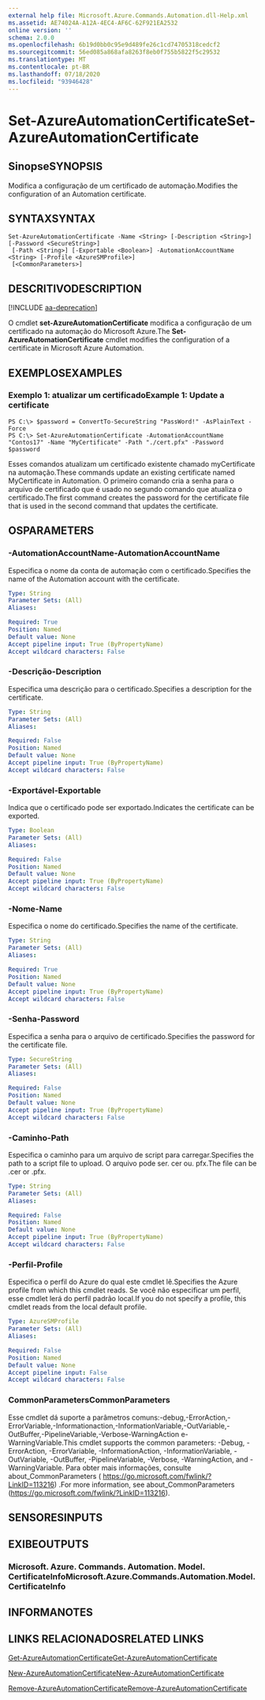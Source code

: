 ```yaml
---
external help file: Microsoft.Azure.Commands.Automation.dll-Help.xml
ms.assetid: AE74024A-A12A-4EC4-AF6C-62F921EA2532
online version: ''
schema: 2.0.0
ms.openlocfilehash: 6b19d0bb0c95e9d489fe26c1cd74705318cedcf2
ms.sourcegitcommit: 56ed085a868afa8263f8eb0f755b5822f5c29532
ms.translationtype: MT
ms.contentlocale: pt-BR
ms.lasthandoff: 07/18/2020
ms.locfileid: "93946428"
---
```

# <span data-ttu-id="79168-101">Set-AzureAutomationCertificate</span><span class="sxs-lookup"><span data-stu-id="79168-101">Set-AzureAutomationCertificate</span></span>

## <span data-ttu-id="79168-102">Sinopse</span><span class="sxs-lookup"><span data-stu-id="79168-102">SYNOPSIS</span></span>

<span data-ttu-id="79168-103">Modifica a configuração de um certificado de automação.</span><span class="sxs-lookup"><span data-stu-id="79168-103">Modifies the configuration of an Automation certificate.</span></span>

## <span data-ttu-id="79168-104">SYNTAX</span><span class="sxs-lookup"><span data-stu-id="79168-104">SYNTAX</span></span>

```
Set-AzureAutomationCertificate -Name <String> [-Description <String>] [-Password <SecureString>]
 [-Path <String>] [-Exportable <Boolean>] -AutomationAccountName <String> [-Profile <AzureSMProfile>]
 [<CommonParameters>]
```

## <span data-ttu-id="79168-105">DESCRITIVO</span><span class="sxs-lookup"><span data-stu-id="79168-105">DESCRIPTION</span></span>

[!INCLUDE [aa-deprecation](../include/aa-deprecation.md)]

<span data-ttu-id="79168-106">O cmdlet **set-AzureAutomationCertificate** modifica a configuração de um certificado na automação do Microsoft Azure.</span><span class="sxs-lookup"><span data-stu-id="79168-106">The **Set-AzureAutomationCertificate** cmdlet modifies the configuration of a certificate in Microsoft Azure Automation.</span></span>

## <span data-ttu-id="79168-107">EXEMPLOS</span><span class="sxs-lookup"><span data-stu-id="79168-107">EXAMPLES</span></span>

### <span data-ttu-id="79168-108">Exemplo 1: atualizar um certificado</span><span class="sxs-lookup"><span data-stu-id="79168-108">Example 1: Update a certificate</span></span>
```
PS C:\> $password = ConvertTo-SecureString "PassWord!" -AsPlainText -Force
PS C:\> Set-AzureAutomationCertificate -AutomationAccountName "Contos17" -Name "MyCertificate" -Path "./cert.pfx" -Password $password
```

<span data-ttu-id="79168-109">Esses comandos atualizam um certificado existente chamado myCertificate na automação.</span><span class="sxs-lookup"><span data-stu-id="79168-109">These commands update an existing certificate named MyCertificate in Automation.</span></span>
<span data-ttu-id="79168-110">O primeiro comando cria a senha para o arquivo de certificado que é usado no segundo comando que atualiza o certificado.</span><span class="sxs-lookup"><span data-stu-id="79168-110">The first command creates the password for the certificate file that is used in the second command that updates the certificate.</span></span>

## <span data-ttu-id="79168-111">OS</span><span class="sxs-lookup"><span data-stu-id="79168-111">PARAMETERS</span></span>

### <span data-ttu-id="79168-112">-AutomationAccountName</span><span class="sxs-lookup"><span data-stu-id="79168-112">-AutomationAccountName</span></span>
<span data-ttu-id="79168-113">Especifica o nome da conta de automação com o certificado.</span><span class="sxs-lookup"><span data-stu-id="79168-113">Specifies the name of the Automation account with the certificate.</span></span>

```yaml
Type: String
Parameter Sets: (All)
Aliases: 

Required: True
Position: Named
Default value: None
Accept pipeline input: True (ByPropertyName)
Accept wildcard characters: False
```

### <span data-ttu-id="79168-114">-Descrição</span><span class="sxs-lookup"><span data-stu-id="79168-114">-Description</span></span>
<span data-ttu-id="79168-115">Especifica uma descrição para o certificado.</span><span class="sxs-lookup"><span data-stu-id="79168-115">Specifies a description for the certificate.</span></span>

```yaml
Type: String
Parameter Sets: (All)
Aliases: 

Required: False
Position: Named
Default value: None
Accept pipeline input: True (ByPropertyName)
Accept wildcard characters: False
```

### <span data-ttu-id="79168-116">-Exportável</span><span class="sxs-lookup"><span data-stu-id="79168-116">-Exportable</span></span>
<span data-ttu-id="79168-117">Indica que o certificado pode ser exportado.</span><span class="sxs-lookup"><span data-stu-id="79168-117">Indicates the certificate can be exported.</span></span>

```yaml
Type: Boolean
Parameter Sets: (All)
Aliases: 

Required: False
Position: Named
Default value: None
Accept pipeline input: True (ByPropertyName)
Accept wildcard characters: False
```

### <span data-ttu-id="79168-118">-Nome</span><span class="sxs-lookup"><span data-stu-id="79168-118">-Name</span></span>
<span data-ttu-id="79168-119">Especifica o nome do certificado.</span><span class="sxs-lookup"><span data-stu-id="79168-119">Specifies the name of the certificate.</span></span>

```yaml
Type: String
Parameter Sets: (All)
Aliases: 

Required: True
Position: Named
Default value: None
Accept pipeline input: True (ByPropertyName)
Accept wildcard characters: False
```

### <span data-ttu-id="79168-120">-Senha</span><span class="sxs-lookup"><span data-stu-id="79168-120">-Password</span></span>
<span data-ttu-id="79168-121">Especifica a senha para o arquivo de certificado.</span><span class="sxs-lookup"><span data-stu-id="79168-121">Specifies the password for the certificate file.</span></span>

```yaml
Type: SecureString
Parameter Sets: (All)
Aliases: 

Required: False
Position: Named
Default value: None
Accept pipeline input: True (ByPropertyName)
Accept wildcard characters: False
```

### <span data-ttu-id="79168-122">-Caminho</span><span class="sxs-lookup"><span data-stu-id="79168-122">-Path</span></span>
<span data-ttu-id="79168-123">Especifica o caminho para um arquivo de script para carregar.</span><span class="sxs-lookup"><span data-stu-id="79168-123">Specifies the path to a script file to upload.</span></span>
<span data-ttu-id="79168-124">O arquivo pode ser. cer ou. pfx.</span><span class="sxs-lookup"><span data-stu-id="79168-124">The file can be .cer or .pfx.</span></span>

```yaml
Type: String
Parameter Sets: (All)
Aliases: 

Required: False
Position: Named
Default value: None
Accept pipeline input: True (ByPropertyName)
Accept wildcard characters: False
```

### <span data-ttu-id="79168-125">-Perfil</span><span class="sxs-lookup"><span data-stu-id="79168-125">-Profile</span></span>
<span data-ttu-id="79168-126">Especifica o perfil do Azure do qual este cmdlet lê.</span><span class="sxs-lookup"><span data-stu-id="79168-126">Specifies the Azure profile from which this cmdlet reads.</span></span>
<span data-ttu-id="79168-127">Se você não especificar um perfil, esse cmdlet lerá do perfil padrão local.</span><span class="sxs-lookup"><span data-stu-id="79168-127">If you do not specify a profile, this cmdlet reads from the local default profile.</span></span>

```yaml
Type: AzureSMProfile
Parameter Sets: (All)
Aliases: 

Required: False
Position: Named
Default value: None
Accept pipeline input: False
Accept wildcard characters: False
```

### <span data-ttu-id="79168-128">CommonParameters</span><span class="sxs-lookup"><span data-stu-id="79168-128">CommonParameters</span></span>
<span data-ttu-id="79168-129">Esse cmdlet dá suporte a parâmetros comuns:-debug,-ErrorAction,-ErrorVariable,-Informationaction,-InformationVariable,-OutVariable,-OutBuffer,-PipelineVariable,-Verbose-WarningAction e-WarningVariable.</span><span class="sxs-lookup"><span data-stu-id="79168-129">This cmdlet supports the common parameters: -Debug, -ErrorAction, -ErrorVariable, -InformationAction, -InformationVariable, -OutVariable, -OutBuffer, -PipelineVariable, -Verbose, -WarningAction, and -WarningVariable.</span></span> <span data-ttu-id="79168-130">Para obter mais informações, consulte about_CommonParameters ( https://go.microsoft.com/fwlink/?LinkID=113216) .</span><span class="sxs-lookup"><span data-stu-id="79168-130">For more information, see about_CommonParameters (https://go.microsoft.com/fwlink/?LinkID=113216).</span></span>

## <span data-ttu-id="79168-131">SENSORES</span><span class="sxs-lookup"><span data-stu-id="79168-131">INPUTS</span></span>

## <span data-ttu-id="79168-132">EXIBE</span><span class="sxs-lookup"><span data-stu-id="79168-132">OUTPUTS</span></span>

### <span data-ttu-id="79168-133">Microsoft. Azure. Commands. Automation. Model. CertificateInfo</span><span class="sxs-lookup"><span data-stu-id="79168-133">Microsoft.Azure.Commands.Automation.Model.CertificateInfo</span></span>

## <span data-ttu-id="79168-134">INFORMA</span><span class="sxs-lookup"><span data-stu-id="79168-134">NOTES</span></span>

## <span data-ttu-id="79168-135">LINKS RELACIONADOS</span><span class="sxs-lookup"><span data-stu-id="79168-135">RELATED LINKS</span></span>

[<span data-ttu-id="79168-136">Get-AzureAutomationCertificate</span><span class="sxs-lookup"><span data-stu-id="79168-136">Get-AzureAutomationCertificate</span></span>](./Get-AzureAutomationCertificate.md)

[<span data-ttu-id="79168-137">New-AzureAutomationCertificate</span><span class="sxs-lookup"><span data-stu-id="79168-137">New-AzureAutomationCertificate</span></span>](./New-AzureAutomationCertificate.md)

[<span data-ttu-id="79168-138">Remove-AzureAutomationCertificate</span><span class="sxs-lookup"><span data-stu-id="79168-138">Remove-AzureAutomationCertificate</span></span>](./Remove-AzureAutomationCertificate.md)


